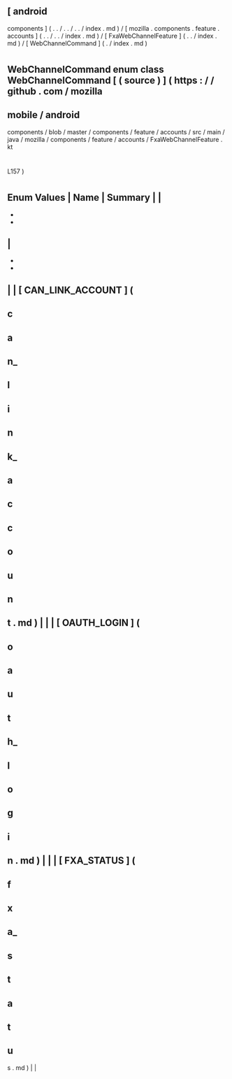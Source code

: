 [
android
-
components
]
(
.
.
/
.
.
/
.
.
/
index
.
md
)
/
[
mozilla
.
components
.
feature
.
accounts
]
(
.
.
/
.
.
/
index
.
md
)
/
[
FxaWebChannelFeature
]
(
.
.
/
index
.
md
)
/
[
WebChannelCommand
]
(
.
/
index
.
md
)
#
WebChannelCommand
enum
class
WebChannelCommand
[
(
source
)
]
(
https
:
/
/
github
.
com
/
mozilla
-
mobile
/
android
-
components
/
blob
/
master
/
components
/
feature
/
accounts
/
src
/
main
/
java
/
mozilla
/
components
/
feature
/
accounts
/
FxaWebChannelFeature
.
kt
#
L157
)
#
#
#
Enum
Values
|
Name
|
Summary
|
|
-
-
-
|
-
-
-
|
|
[
CAN_LINK_ACCOUNT
]
(
-
c
-
a
-
n_
-
l
-
i
-
n
-
k_
-
a
-
c
-
c
-
o
-
u
-
n
-
t
.
md
)
|
|
|
[
OAUTH_LOGIN
]
(
-
o
-
a
-
u
-
t
-
h_
-
l
-
o
-
g
-
i
-
n
.
md
)
|
|
|
[
FXA_STATUS
]
(
-
f
-
x
-
a_
-
s
-
t
-
a
-
t
-
u
-
s
.
md
)
|
|
